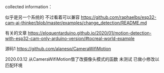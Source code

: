 collected information：

似乎是另一个系统的 不过看着可以兼容
https://github.com/raphaelbs/esp32-cam-ai-thinker/blob/master/examples/change_detection/README.md

有关的文章
https://eloquentarduino.github.io/2020/01/motion-detection-with-esp32-cam-only-arduino-version/#tocreal-world-example

源码1
https://github.com/alanesq/CameraWifiMotion

2020.03.12 从CameraWifiMotion借了改摄像头模式的函数 未测试 已做小修改以匹配环境